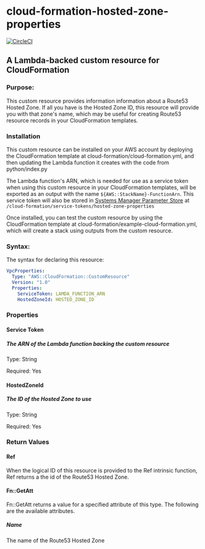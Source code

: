 # cloud-formation-hosted-zone-properties

[![CircleCI](https://circleci.com/gh/RealSalmon/cloud-formation-hosted-zone-properties.svg?style=svg)](https://circleci.com/gh/RealSalmon/cloud-formation-hosted-zone-properties)

## A Lambda-backed custom resource for CloudFormation

### Purpose:

This custom resource provides information information about a Route53
Hosted Zone. If all you have is the Hosted Zone ID, this resource will provide
you with that zone's name, which may be useful for creating Route53 resource
records in your CloudFormation templates.

### Installation
This custom resource can be installed on your AWS account by deploying the 
CloudFormation template at cloud-formation/cloud-formation.yml, and then 
updating the Lambda function it creates with the code from python/index.py

The Lambda function's ARN, which is needed for use as a service token when 
using this custom resource in your CloudFormation  templates, will be exported
as an output with the name ```${AWS::StackName}-FunctionArn```. This service
token will also be stored in
[Systems Manager Parameter Store](https://docs.aws.amazon.com/systems-manager/latest/userguide/systems-manager-paramstore.html)
at
```/cloud-formation/service-tokens/hosted-zone-properties```


Once installed, you can test the custom resource by using the CloudFormation
template at cloud-formation/example-cloud-formation.yml, which will create a 
stack using outputs from the custom resource.

### Syntax:

The syntax for declaring this resource:

```yaml
VpcProperties:
  Type: "AWS::CloudFormation::CustomResource"
  Version: "1.0"
  Properties:
    ServiceToken: LAMDA_FUNCTION_ARN
    HostedZoneId: HOSTED_ZONE_ID
```
### Properties

#### Service Token
##### The ARN of the Lambda function backing the custom resource

Type: String

Required: Yes

#### HostedZoneId
##### The ID of the Hosted Zone to use

Type: String

Required: Yes

### Return Values

#### Ref
When the logical ID of this resource is provided to the Ref intrinsic function, 
Ref returns a the id of the Route53 Hosted Zone.

#### Fn::GetAtt

Fn::GetAtt returns a value for a specified attribute of this type. The 
following are the available attributes.

##### Name

The name of the Route53 Hosted Zone
